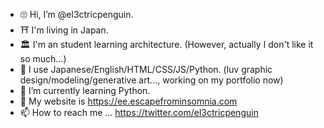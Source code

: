 - 🙄 Hi, I’m @el3ctricpenguin.
- ⛩ I'm living in Japan.
- 🏛 I'm an student learning architecture. (However, actually I don't like it so much...) 
- 🙌 I use Japanese/English/HTML/CSS/JS/Python. (luv graphic design/modeling/generative art..., working on my portfolio now) 
- 💊 I’m currently learning Python.
- 📡 My website is https://ee.escapefrominsomnia.com
- 📫 How to reach me ... https://twitter.com/el3ctricpenguin

<!---
el3ctricpenguin/el3ctricpenguin is a ✨ special ✨ repository because its `README.md` (this file) appears on your GitHub profile.
You can click the Preview link to take a look at your changes.
--->

